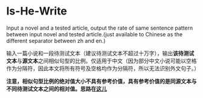 # Is-He-Write
Input a  novel and a tested article, output the rate of same sentence pattern between input novel and tested article.(just available to Chinese as the different separator between zh and en.)


输入一篇小说和一段待测试文本（建议待测试文本不超过十万字），输出**该待测试文本**与**源文本**之间相似句型的比例。仅适用于中文（因为部分中文小说可能以空格作为分隔符，因此本文将所有符号及空格均作为分隔符，所以无法识别外文句子。）


**注意，相似句型比例的绝对值大小不具有参考价值，具有参考价值的是同源文本与不同待测试文本之间的相对值。思路在[这儿](https://zhuanlan.zhihu.com/p/33010127)**
